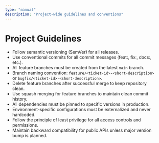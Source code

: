 ```yaml
---
type: "manual"
description: "Project-wide guidelines and conventions"
---
```


# Project Guidelines

- Follow semantic versioning (SemVer) for all releases.
- Use conventional commits for all commit messages (feat:, fix:, docs:, etc.).
- All feature branches must be created from the latest `main` branch.
- Branch naming convention: `feature/<ticket-id>-<short-description>` or `bugfix/<ticket-id>-<short-description>`.
- Delete feature branches after successful merge to keep repository clean.
- Use squash merging for feature branches to maintain clean commit history.
- All dependencies must be pinned to specific versions in production.
- Environment-specific configurations must be externalized and never hardcoded.
- Follow the principle of least privilege for all access controls and permissions.
- Maintain backward compatibility for public APIs unless major version bump is planned.